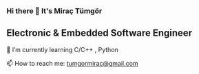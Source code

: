 ### Hi there 👋 It's Miraç Tümgör

## Electronic & Embedded Software Engineer

🌱 I’m currently learning C/C++ , Python

📫 How to reach me: tumgormirac@gmail.com
<!--
**mrctmgr/mrctmgr** is a ✨ _special_ ✨ repository because its `README.md` (this file) appears on your GitHub profile.

Here are some ideas to get you started:

- 🔭 I’m currently working on ...
- 🌱 I’m currently learning ...
- 👯 I’m looking to collaborate on ...
- 🤔 I’m looking for help with ...
- 💬 Ask me about ...
- 📫 How to reach me: ...
- 😄 Pronouns: ...
- ⚡ Fun fact: ...
-->
